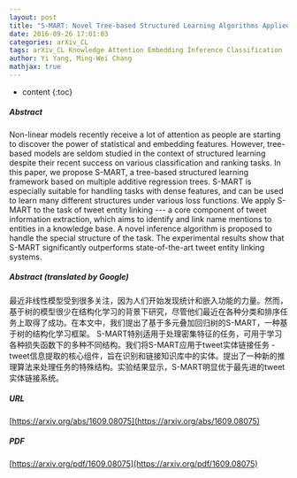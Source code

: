 ```yaml
---
layout: post
title: "S-MART: Novel Tree-based Structured Learning Algorithms Applied to Tweet Entity Linking"
date: 2016-09-26 17:01:03
categories: arXiv_CL
tags: arXiv_CL Knowledge Attention Embedding Inference Classification
author: Yi Yang, Ming-Wei Chang
mathjax: true
---
```


* content
{:toc}

##### Abstract
Non-linear models recently receive a lot of attention as people are starting to discover the power of statistical and embedding features. However, tree-based models are seldom studied in the context of structured learning despite their recent success on various classification and ranking tasks. In this paper, we propose S-MART, a tree-based structured learning framework based on multiple additive regression trees. S-MART is especially suitable for handling tasks with dense features, and can be used to learn many different structures under various loss functions. We apply S-MART to the task of tweet entity linking --- a core component of tweet information extraction, which aims to identify and link name mentions to entities in a knowledge base. A novel inference algorithm is proposed to handle the special structure of the task. The experimental results show that S-MART significantly outperforms state-of-the-art tweet entity linking systems.

##### Abstract (translated by Google)
最近非线性模型受到很多关注，因为人们开始发现统计和嵌入功能的力量。然而，基于树的模型很少在结构化学习的背景下研究，尽管他们最近在各种分类和排序任务上取得了成功。在本文中，我们提出了基于多元叠加回归树的S-MART，一种基于树的结构化学习框架。 S-MART特别适用于处理密集特征的任务，可用于学习各种损失函数下的多种不同结构。我们将S-MART应用于tweet实体链接任务 -  tweet信息提取的核心组件，旨在识别和链接知识库中的实体。提出了一种新的推理算法来处理任务的特殊结构。实验结果显示，S-MART明显优于最先进的tweet实体链接系统。

##### URL
[https://arxiv.org/abs/1609.08075](https://arxiv.org/abs/1609.08075)

##### PDF
[https://arxiv.org/pdf/1609.08075](https://arxiv.org/pdf/1609.08075)

